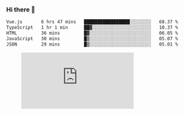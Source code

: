 ### Hi there 👋

<!--START_SECTION:waka-->

```txt
Vue.js       6 hrs 47 mins   █████████████████░░░░░░░░   68.37 %
TypeScript   1 hr 1 min      ██▓░░░░░░░░░░░░░░░░░░░░░░   10.37 %
HTML         36 mins         █▓░░░░░░░░░░░░░░░░░░░░░░░   06.05 %
JavaScript   30 mins         █▒░░░░░░░░░░░░░░░░░░░░░░░   05.07 %
JSON         29 mins         █▒░░░░░░░░░░░░░░░░░░░░░░░   05.01 %
```

<!--END_SECTION:waka-->

<figure><embed src="https://wakatime.com/share/@018c1236-80d1-4209-b291-9f1e9534668f/bb944d0f-92e3-48f1-94a5-d3c1d0ffe8d4.svg"></embed></figure>

<!--
**kraibse/kraibse** is a ✨ _special_ ✨ repository because its `README.md` (this file) appears on your GitHub profile.

Here are some ideas to get you started:

- 🔭 I’m currently working on ...
- 🌱 I’m currently learning ...
- 👯 I’m looking to collaborate on ...
- 🤔 I’m looking for help with ...
- 💬 Ask me about ...
- 📫 How to reach me: ...
- 😄 Pronouns: ...
- ⚡ Fun fact: ...
-->
